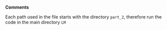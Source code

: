 **Comments**

Each path used in the file starts with the directory `part_2`, therefore run the code in the main directory `LM`